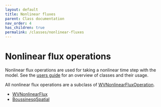 ```yaml
---
layout: default
title: Nonlinear fluxes
parent: Class documentation
nav_order: 4
has_children: true
permalink: /classes/nonlinear-fluxes
---
```


#  Nonlinear flux operations

Nonlinear flux operations are used for taking a nonlinear time step with the model. See the [users guide](http://wavevortexmodel.org/users-guide/nonlinear-flux-operations.html) for an overview of classes and their usage.

All nonlinear flux operations are a subclass of [WVNonlinearFluxOperation](/classes-nonlinearfluxes/wvnonlinearfluxoperation/).

- [WVNonlinearFlux](/classes-nonlinearfluxes/wvnonlinearflux/)
- [BoussinesqSpatial](/classes-nonlinearfluxes/boussinesqspatial/)
